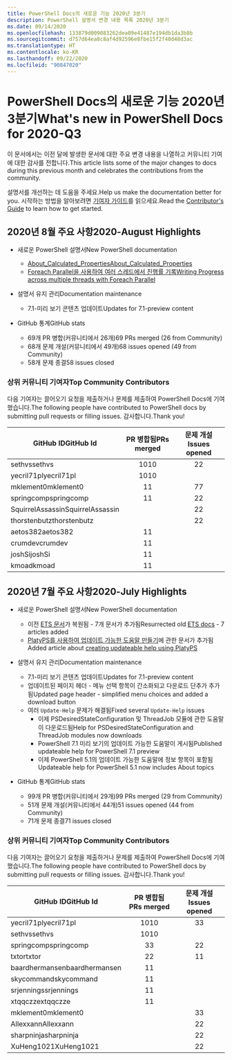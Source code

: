 ```yaml
---
title: PowerShell Docs의 새로운 기능 2020년 3분기
description: PowerShell 설명서 변경 내용 목록 2020년 3분기
ms.date: 09/14/2020
ms.openlocfilehash: 133879d009083262dea09e41487e194db1da3b8b
ms.sourcegitcommit: d757d64ea8c8af4d92596e8fbe15f2f40d48d3ac
ms.translationtype: HT
ms.contentlocale: ko-KR
ms.lasthandoff: 09/22/2020
ms.locfileid: "90847020"
---
```

# <a name="whats-new-in-powershell-docs-for-2020-q3"></a><span data-ttu-id="756cf-103">PowerShell Docs의 새로운 기능 2020년 3분기</span><span class="sxs-lookup"><span data-stu-id="756cf-103">What's new in PowerShell Docs for 2020-Q3</span></span>

<span data-ttu-id="756cf-104">이 문서에서는 이전 달에 발생한 문서에 대한 주요 변경 내용을 나열하고 커뮤니티 기여에 대한 감사를 전합니다.</span><span class="sxs-lookup"><span data-stu-id="756cf-104">This article lists some of the major changes to docs during this previous month and celebrates the contributions from the community.</span></span>

<span data-ttu-id="756cf-105">설명서를 개선하는 데 도움을 주세요.</span><span class="sxs-lookup"><span data-stu-id="756cf-105">Help us make the documentation better for you.</span></span> <span data-ttu-id="756cf-106">시작하는 방법을 알아보려면 [기여자 가이드][contrib]를 읽으세요.</span><span class="sxs-lookup"><span data-stu-id="756cf-106">Read the [Contributor's Guide][contrib] to learn how to get started.</span></span>

## <a name="2020-august-highlights"></a><span data-ttu-id="756cf-107">2020년 8월 주요 사항</span><span class="sxs-lookup"><span data-stu-id="756cf-107">2020-August Highlights</span></span>

- <span data-ttu-id="756cf-108">새로운 PowerShell 설명서</span><span class="sxs-lookup"><span data-stu-id="756cf-108">New PowerShell documentation</span></span>
  - [<span data-ttu-id="756cf-109">About_Calculated_Properties</span><span class="sxs-lookup"><span data-stu-id="756cf-109">About_Calculated_Properties</span></span>](/powershell/module/microsoft.powershell.core/about/about_calculated_properties)
  - [<span data-ttu-id="756cf-110">Foreach Parallel을 사용하여 여러 스레드에서 진행률 기록</span><span class="sxs-lookup"><span data-stu-id="756cf-110">Writing Progress across multiple threads with Foreach Parallel</span></span>](/powershell/scripting/learn/deep-dives/write-progress-across-multiple-threads)
- <span data-ttu-id="756cf-111">설명서 유지 관리</span><span class="sxs-lookup"><span data-stu-id="756cf-111">Documentation maintenance</span></span>
  - <span data-ttu-id="756cf-112">7\.1-미리 보기 콘텐츠 업데이트</span><span class="sxs-lookup"><span data-stu-id="756cf-112">Updates for 7.1-preview content</span></span>

- <span data-ttu-id="756cf-113">GitHub 통계</span><span class="sxs-lookup"><span data-stu-id="756cf-113">GitHub stats</span></span>
  - <span data-ttu-id="756cf-114">69개 PR 병합(커뮤니티에서 26개)</span><span class="sxs-lookup"><span data-stu-id="756cf-114">69 PRs merged (26 from Community)</span></span>
  - <span data-ttu-id="756cf-115">68개 문제 개설(커뮤니티에서 49개)</span><span class="sxs-lookup"><span data-stu-id="756cf-115">68 issues opened (49 from Community)</span></span>
  - <span data-ttu-id="756cf-116">58개 문제 종결</span><span class="sxs-lookup"><span data-stu-id="756cf-116">58 issues closed</span></span>

### <a name="top-community-contributors"></a><span data-ttu-id="756cf-117">상위 커뮤니티 기여자</span><span class="sxs-lookup"><span data-stu-id="756cf-117">Top Community Contributors</span></span>

<span data-ttu-id="756cf-118">다음 기여자는 끌어오기 요청을 제출하거나 문제를 제출하여 PowerShell Docs에 기여했습니다.</span><span class="sxs-lookup"><span data-stu-id="756cf-118">The following people have contributed to PowerShell docs by submitting pull requests or filling issues.</span></span> <span data-ttu-id="756cf-119">감사합니다.</span><span class="sxs-lookup"><span data-stu-id="756cf-119">Thank you!</span></span>

|    <span data-ttu-id="756cf-120">GitHub ID</span><span class="sxs-lookup"><span data-stu-id="756cf-120">GitHub Id</span></span>     | <span data-ttu-id="756cf-121">PR 병합됨</span><span class="sxs-lookup"><span data-stu-id="756cf-121">PRs merged</span></span> | <span data-ttu-id="756cf-122">문제 개설</span><span class="sxs-lookup"><span data-stu-id="756cf-122">Issues opened</span></span> |
| ---------------- | :--------: | :-----------: |
| <span data-ttu-id="756cf-123">sethvs</span><span class="sxs-lookup"><span data-stu-id="756cf-123">sethvs</span></span>           |     <span data-ttu-id="756cf-124">10</span><span class="sxs-lookup"><span data-stu-id="756cf-124">10</span></span>     |       <span data-ttu-id="756cf-125">2</span><span class="sxs-lookup"><span data-stu-id="756cf-125">2</span></span>       |
| <span data-ttu-id="756cf-126">yecril71pl</span><span class="sxs-lookup"><span data-stu-id="756cf-126">yecril71pl</span></span>       |     <span data-ttu-id="756cf-127">10</span><span class="sxs-lookup"><span data-stu-id="756cf-127">10</span></span>     |               |
| <span data-ttu-id="756cf-128">mklement0</span><span class="sxs-lookup"><span data-stu-id="756cf-128">mklement0</span></span>        |     <span data-ttu-id="756cf-129">1</span><span class="sxs-lookup"><span data-stu-id="756cf-129">1</span></span>      |       <span data-ttu-id="756cf-130">7</span><span class="sxs-lookup"><span data-stu-id="756cf-130">7</span></span>       |
| <span data-ttu-id="756cf-131">springcomp</span><span class="sxs-lookup"><span data-stu-id="756cf-131">springcomp</span></span>       |     <span data-ttu-id="756cf-132">1</span><span class="sxs-lookup"><span data-stu-id="756cf-132">1</span></span>      |       <span data-ttu-id="756cf-133">2</span><span class="sxs-lookup"><span data-stu-id="756cf-133">2</span></span>       |
| <span data-ttu-id="756cf-134">SquirrelAssassin</span><span class="sxs-lookup"><span data-stu-id="756cf-134">SquirrelAssassin</span></span> |            |       <span data-ttu-id="756cf-135">2</span><span class="sxs-lookup"><span data-stu-id="756cf-135">2</span></span>       |
| <span data-ttu-id="756cf-136">thorstenbutz</span><span class="sxs-lookup"><span data-stu-id="756cf-136">thorstenbutz</span></span>     |            |       <span data-ttu-id="756cf-137">2</span><span class="sxs-lookup"><span data-stu-id="756cf-137">2</span></span>       |
| <span data-ttu-id="756cf-138">aetos382</span><span class="sxs-lookup"><span data-stu-id="756cf-138">aetos382</span></span>         |     <span data-ttu-id="756cf-139">1</span><span class="sxs-lookup"><span data-stu-id="756cf-139">1</span></span>      |               |
| <span data-ttu-id="756cf-140">crumdev</span><span class="sxs-lookup"><span data-stu-id="756cf-140">crumdev</span></span>          |     <span data-ttu-id="756cf-141">1</span><span class="sxs-lookup"><span data-stu-id="756cf-141">1</span></span>      |               |
| <span data-ttu-id="756cf-142">joshSi</span><span class="sxs-lookup"><span data-stu-id="756cf-142">joshSi</span></span>           |     <span data-ttu-id="756cf-143">1</span><span class="sxs-lookup"><span data-stu-id="756cf-143">1</span></span>      |               |
| <span data-ttu-id="756cf-144">kmoad</span><span class="sxs-lookup"><span data-stu-id="756cf-144">kmoad</span></span>            |     <span data-ttu-id="756cf-145">1</span><span class="sxs-lookup"><span data-stu-id="756cf-145">1</span></span>      |               |

## <a name="2020-july-highlights"></a><span data-ttu-id="756cf-146">2020년 7월 주요 사항</span><span class="sxs-lookup"><span data-stu-id="756cf-146">2020-July Highlights</span></span>

- <span data-ttu-id="756cf-147">새로운 PowerShell 설명서</span><span class="sxs-lookup"><span data-stu-id="756cf-147">New PowerShell documentation</span></span>
  - <span data-ttu-id="756cf-148">이전 [ETS 문서](/powershell/scripting/developer/ets/overview)가 복원됨 - 7개 문서가 추가됨</span><span class="sxs-lookup"><span data-stu-id="756cf-148">Resurrected old [ETS docs](/powershell/scripting/developer/ets/overview) - 7 articles added</span></span>
  - <span data-ttu-id="756cf-149">[PlatyPS를 사용하여 업데이트 가능한 도움말 만들기](/powershell/scripting/dev-cross-plat/create-help-using-platyps)에 관한 문서가 추가됨</span><span class="sxs-lookup"><span data-stu-id="756cf-149">Added article about [creating updateable help using PlatyPS](/powershell/scripting/dev-cross-plat/create-help-using-platyps)</span></span>
- <span data-ttu-id="756cf-150">설명서 유지 관리</span><span class="sxs-lookup"><span data-stu-id="756cf-150">Documentation maintenance</span></span>
  - <span data-ttu-id="756cf-151">7\.1-미리 보기 콘텐츠 업데이트</span><span class="sxs-lookup"><span data-stu-id="756cf-151">Updates for 7.1-preview content</span></span>
  - <span data-ttu-id="756cf-152">업데이트된 페이지 헤더 - 메뉴 선택 항목이 간소화되고 다운로드 단추가 추가됨</span><span class="sxs-lookup"><span data-stu-id="756cf-152">Updated page header - simplified menu choices and added a download button</span></span>
  - <span data-ttu-id="756cf-153">여러 `Update-Help` 문제가 해결됨</span><span class="sxs-lookup"><span data-stu-id="756cf-153">Fixed several `Update-Help` issues</span></span>
    - <span data-ttu-id="756cf-154">이제 PSDesiredStateConfiguration 및 ThreadJob 모듈에 관한 도움말이 다운로드됨</span><span class="sxs-lookup"><span data-stu-id="756cf-154">Help for PSDesiredStateConfiguration and ThreadJob modules now downloads</span></span>
    - <span data-ttu-id="756cf-155">PowerShell 7.1 미리 보기의 업데이트 가능한 도움말이 게시됨</span><span class="sxs-lookup"><span data-stu-id="756cf-155">Published updateable help for PowerShell 7.1 preview</span></span>
    - <span data-ttu-id="756cf-156">이제 PowerShell 5.1의 업데이트 가능한 도움말에 정보 항목이 포함됨</span><span class="sxs-lookup"><span data-stu-id="756cf-156">Updateable help for PowerShell 5.1 now includes About topics</span></span>

- <span data-ttu-id="756cf-157">GitHub 통계</span><span class="sxs-lookup"><span data-stu-id="756cf-157">GitHub stats</span></span>
  - <span data-ttu-id="756cf-158">99개 PR 병합(커뮤니티에서 29개)</span><span class="sxs-lookup"><span data-stu-id="756cf-158">99 PRs merged (29 from Community)</span></span>
  - <span data-ttu-id="756cf-159">51개 문제 개설(커뮤니티에서 44개)</span><span class="sxs-lookup"><span data-stu-id="756cf-159">51 issues opened (44 from Community)</span></span>
  - <span data-ttu-id="756cf-160">71개 문제 종결</span><span class="sxs-lookup"><span data-stu-id="756cf-160">71 issues closed</span></span>

### <a name="top-community-contributors"></a><span data-ttu-id="756cf-161">상위 커뮤니티 기여자</span><span class="sxs-lookup"><span data-stu-id="756cf-161">Top Community Contributors</span></span>

<span data-ttu-id="756cf-162">다음 기여자는 끌어오기 요청을 제출하거나 문제를 제출하여 PowerShell Docs에 기여했습니다.</span><span class="sxs-lookup"><span data-stu-id="756cf-162">The following people have contributed to PowerShell docs by submitting pull requests or filling issues.</span></span> <span data-ttu-id="756cf-163">감사합니다.</span><span class="sxs-lookup"><span data-stu-id="756cf-163">Thank you!</span></span>

|   <span data-ttu-id="756cf-164">GitHub ID</span><span class="sxs-lookup"><span data-stu-id="756cf-164">GitHub Id</span></span>    | <span data-ttu-id="756cf-165">PR 병합됨</span><span class="sxs-lookup"><span data-stu-id="756cf-165">PRs merged</span></span> | <span data-ttu-id="756cf-166">문제 개설</span><span class="sxs-lookup"><span data-stu-id="756cf-166">Issues opened</span></span> |
| -------------- | :--------: | :-----------: |
| <span data-ttu-id="756cf-167">yecril71pl</span><span class="sxs-lookup"><span data-stu-id="756cf-167">yecril71pl</span></span>     |     <span data-ttu-id="756cf-168">10</span><span class="sxs-lookup"><span data-stu-id="756cf-168">10</span></span>     |       <span data-ttu-id="756cf-169">3</span><span class="sxs-lookup"><span data-stu-id="756cf-169">3</span></span>       |
| <span data-ttu-id="756cf-170">sethvs</span><span class="sxs-lookup"><span data-stu-id="756cf-170">sethvs</span></span>         |     <span data-ttu-id="756cf-171">10</span><span class="sxs-lookup"><span data-stu-id="756cf-171">10</span></span>     |               |
| <span data-ttu-id="756cf-172">springcomp</span><span class="sxs-lookup"><span data-stu-id="756cf-172">springcomp</span></span>     |     <span data-ttu-id="756cf-173">3</span><span class="sxs-lookup"><span data-stu-id="756cf-173">3</span></span>      |       <span data-ttu-id="756cf-174">2</span><span class="sxs-lookup"><span data-stu-id="756cf-174">2</span></span>       |
| <span data-ttu-id="756cf-175">txtor</span><span class="sxs-lookup"><span data-stu-id="756cf-175">txtor</span></span>          |     <span data-ttu-id="756cf-176">2</span><span class="sxs-lookup"><span data-stu-id="756cf-176">2</span></span>      |       <span data-ttu-id="756cf-177">1</span><span class="sxs-lookup"><span data-stu-id="756cf-177">1</span></span>       |
| <span data-ttu-id="756cf-178">baardhermansen</span><span class="sxs-lookup"><span data-stu-id="756cf-178">baardhermansen</span></span> |     <span data-ttu-id="756cf-179">1</span><span class="sxs-lookup"><span data-stu-id="756cf-179">1</span></span>      |               |
| <span data-ttu-id="756cf-180">skycommand</span><span class="sxs-lookup"><span data-stu-id="756cf-180">skycommand</span></span>     |     <span data-ttu-id="756cf-181">1</span><span class="sxs-lookup"><span data-stu-id="756cf-181">1</span></span>      |               |
| <span data-ttu-id="756cf-182">srjennings</span><span class="sxs-lookup"><span data-stu-id="756cf-182">srjennings</span></span>     |     <span data-ttu-id="756cf-183">1</span><span class="sxs-lookup"><span data-stu-id="756cf-183">1</span></span>      |               |
| <span data-ttu-id="756cf-184">xtqqczze</span><span class="sxs-lookup"><span data-stu-id="756cf-184">xtqqczze</span></span>       |     <span data-ttu-id="756cf-185">1</span><span class="sxs-lookup"><span data-stu-id="756cf-185">1</span></span>      |               |
| <span data-ttu-id="756cf-186">mklement0</span><span class="sxs-lookup"><span data-stu-id="756cf-186">mklement0</span></span>      |            |       <span data-ttu-id="756cf-187">3</span><span class="sxs-lookup"><span data-stu-id="756cf-187">3</span></span>       |
| <span data-ttu-id="756cf-188">Allexxann</span><span class="sxs-lookup"><span data-stu-id="756cf-188">Allexxann</span></span>      |            |       <span data-ttu-id="756cf-189">2</span><span class="sxs-lookup"><span data-stu-id="756cf-189">2</span></span>       |
| <span data-ttu-id="756cf-190">sharpninja</span><span class="sxs-lookup"><span data-stu-id="756cf-190">sharpninja</span></span>     |            |       <span data-ttu-id="756cf-191">2</span><span class="sxs-lookup"><span data-stu-id="756cf-191">2</span></span>       |
| <span data-ttu-id="756cf-192">XuHeng1021</span><span class="sxs-lookup"><span data-stu-id="756cf-192">XuHeng1021</span></span>     |            |       <span data-ttu-id="756cf-193">2</span><span class="sxs-lookup"><span data-stu-id="756cf-193">2</span></span>       |

<!-- Link references -->
[contrib]: contributing/overview.md

